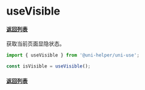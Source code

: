 # useVisible

#### [返回列表](../readme.md)

获取当前页面显隐状态。

```typescript
import { useVisible } from '@uni-helper/uni-use';

const isVisible = useVisible();
```

#### [返回列表](../readme.md)
